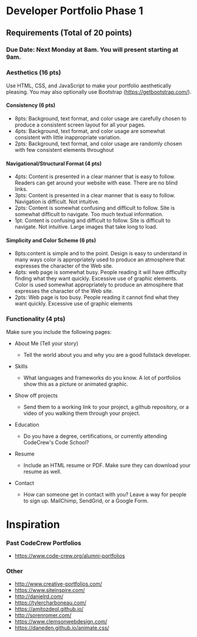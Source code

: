 # Developer Portfolio Phase 1

## Requirements (Total of 20 points)

### Due Date: Next Monday at 8am. You will present starting at 9am.

### Aesthetics (16 pts)
Use HTML, CSS, and JavaScript to make your portfolio aesthetically pleasing. You may also optionally use Bootstrap (https://getbootstrap.com/).

#### Consistency (6 pts)
- 8pts: Background, text format, and color usage are carefully chosen to produce a consistent screen layout for all your pages.
- 4pts: Background, text format, and color usage are somewhat consistent with little inappropriate variation.
- 2pts: Background, text format, and color usage are randomly chosen with few consistent elements throughout

#### Navigational/Structural Format (4 pts)
- 4pts: Content is presented in a clear manner that is easy to follow. Readers can get around your website with ease. There are no blind links.
- 3pts: Content is presented in a clear manner that is easy to follow. Navigation is difficult. Not intuitive.
- 2pts: Content is somewhat confusing and difficult to follow. Site is somewhat difficult to navigate. Too much textual information.
- 1pt: Content is confusing and difficult to follow. Site is difficult to navigate. Not intuitive. Large images that take long to load.

#### Simplicity and Color Scheme (6 pts)
- 8pts:content is simple and to the point. Design is easy to understand in many ways color is appropriately used to produce an atmosphere that expresses the character of the Web site. 
- 4pts: web page is somewhat busy. People reading it will have difficulty finding what they want quickly. Excessive use of graphic elements. Color is used somewhat appropriately to produce an atmosphere that expresses the character of the Web site.
- 2pts: Web page is too busy. People reading it cannot find what they want quickly. Excessive use of graphic elements

### Functionality (4 pts)
Make sure you include the following pages:

- About Me (Tell your story)
  - Tell the world about you and why you are a good fullstack developer.

- Skills
  - What languages and frameworks do you know. A lot of portfolios show this as a picture or animated graphic.

- Show off projects
  - Send them to a working link to your project, a github repository, or a video of you walking them through your project.

- Education
  - Do you have a degree, certifications, or currently attending CodeCrew's Code School?

- Resume
  - Include an HTML resume or PDF. Make sure they can download your resume as well.

- Contact
  - How can someone get in contact with you? Leave a way for people to sign up. MailChimp, SendGrid, or a Google Form.


# Inspiration
### Past CodeCrew Portfolios
- https://www.code-crew.org/alumni-portfolios

### Other 
- http://www.creative-portfolios.com/
- https://www.siteinspire.com/
- http://danielrd.com/
- https://tylercharboneau.com/
- https://amitozdeol.github.io/
- http://sorenromer.com/
- https://www.clemsonwebdesign.com/
- https://daneden.github.io/animate.css/

